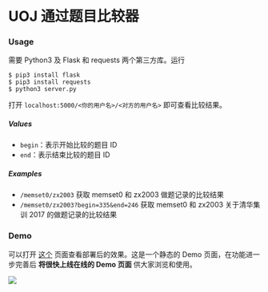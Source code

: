 # UOJ 通过题目比较器

### Usage

需要 Python3 及 Flask 和 requests 两个第三方库。运行

```
$ pip3 install flask
$ pip3 install requests
$ python3 server.py
```

打开 `localhost:5000/<你的用户名>/<对方的用户名>` 即可查看比较结果。

##### Values

* `begin`：表示开始比较的题目 ID
* `end`：表示结束比较的题目 ID

##### Examples

* `/memset0/zx2003` 获取 memset0 和 zx2003 做题记录的比较结果
* `/memset0/zx2003?begin=335&end=246` 获取 memset0 和 zx2003 关于清华集训 2017 的做题记录的比较结果

### Demo 

可以打开 [这个](https://memset0.github.io/uoj-ac-compare/demo.htm) 页面查看部署后的效果。这是一个静态的 Demo 页面，在功能进一步完善后 **将很快上线在线的 Demo 页面** 供大家浏览和使用。

![](https://memset0.github.io/uoj-ac-compare/demo.png)